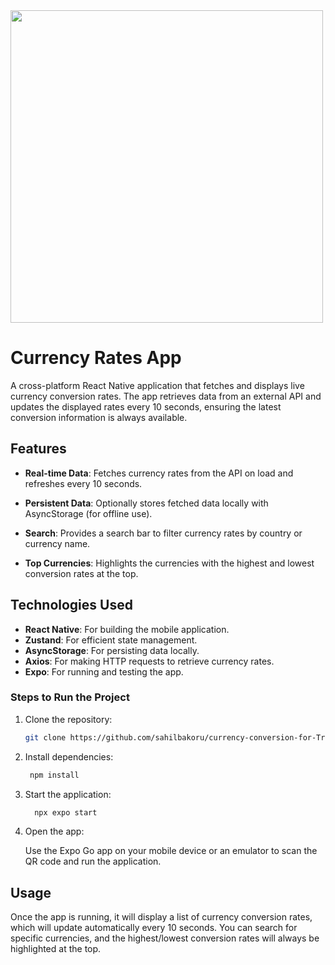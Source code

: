 
<img src="https://github.com/user-attachments/assets/cb4d7059-e95b-4bf1-9a6e-a93066ef4f4b" width="500" />

# Currency Rates App

A cross-platform React Native application that fetches and displays live currency conversion rates. The app retrieves data from an external API and updates the displayed rates every 10 seconds, ensuring the latest conversion information is always available.

## Features

- **Real-time Data**: Fetches currency rates from the API on load and refreshes every 10 seconds.

- **Persistent Data**: Optionally stores fetched data locally with AsyncStorage (for offline use).
- **Search**: Provides a search bar to filter currency rates by country or currency name.
- **Top Currencies**: Highlights the currencies with the highest and lowest conversion rates at the top.

## Technologies Used

- **React Native**: For building the mobile application.
- **Zustand**: For efficient state management.
- **AsyncStorage**: For persisting data locally.
- **Axios**: For making HTTP requests to retrieve currency rates.
- **Expo**: For running and testing the app.


### Steps to Run the Project

1. Clone the repository:
   ```bash
   git clone https://github.com/sahilbakoru/currency-conversion-for-Tribe

2. Install dependencies:
   ```bash
    npm install

3. Start the application:
   ```bash
     npx expo start

4. Open the app:
   
     Use the Expo Go app on your mobile device or an emulator to scan the QR code and run the application.

## Usage
Once the app is running, it will display a list of currency conversion rates, which will update automatically every 10 seconds. You can search for specific currencies, and the highest/lowest conversion rates will always be highlighted at the top.
